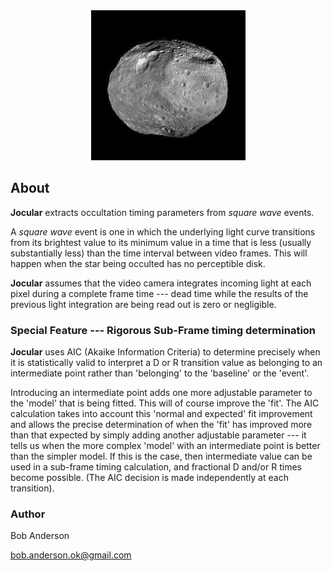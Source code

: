 

<center><img src="Vesta.jpg"></center>

## About

**Jocular** extracts occultation timing parameters from *square wave* events.

A *square wave* event is one in which the underlying light curve transitions from its brightest value to its minimum value in a time that is less (usually substantially less) than the time interval between video frames.  This will happen when the star being occulted has no perceptible disk.

**Jocular** assumes that the video camera integrates incoming light at each pixel during a complete frame time --- dead time while the results of the previous light integration are being read out is zero or negligible.

### Special Feature --- Rigorous Sub-Frame timing determination

**Jocular** uses AIC (Akaike Information Criteria) to determine precisely when it is statistically valid to interpret a D or R transition value as belonging to an intermediate point rather than 'belonging' to the 'baseline' or the 'event'.

Introducing an intermediate point adds one more adjustable parameter to the 'model' that is being fitted.  This will of course improve the 'fit'. The AIC calculation takes into account this 'normal and expected' fit improvement and allows the precise determination of when the 'fit' has improved more than that expected by simply adding another adjustable parameter --- it tells us when the more complex 'model' with an intermediate point is better than the simpler model. If this is the case, then intermediate value can be used in a sub-frame timing calculation, and fractional D and/or R times become possible. (The AIC decision is made independently at each transition).

### Author

Bob Anderson

bob.anderson.ok@gmail.com

 
    
     

